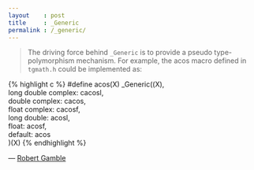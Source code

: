 ```yaml
---
layout    : post
title     : _Generic
permalink : /_generic/
---
```


> The driving force behind `_Generic` is to provide a pseudo type-polymorphism
> mechanism. For example, the acos macro defined in `tgmath.h` could be
> implemented as:

{% highlight c %}
#define acos(X) _Generic((X), \
    long double complex: cacosl, \
    double complex: cacos, \
    float complex: cacosf, \
    long double: acosl, \
    float: acosf, \
    default: acos \
    )(X)
{% endhighlight %}


&mdash; [Robert Gamble](http://www.robertgamble.net/2012/01/c11-generic-selections.html)
